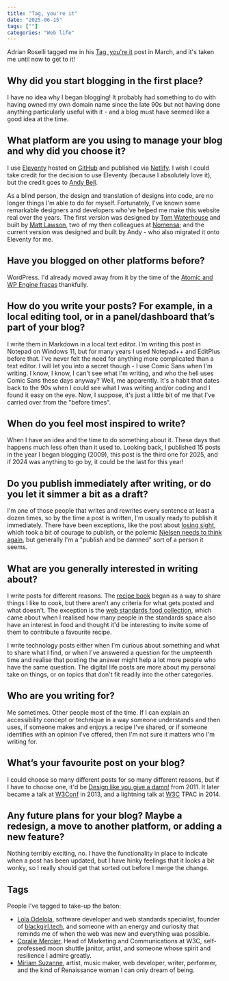 ```yaml
---
title: "Tag, you're it"
date: "2025-06-15"
tags: [""]
categories: "Web life"
---
```


Adrian Roselli tagged me in his [Tag, you're it](https://adrianroselli.com/2025/03/tag-youre-it.html) post in March, and it's taken me until now to get to it!

## Why did you start blogging in the first place?

I have no idea why I began blogging! It probably had something to do with having owned my own domain name since the late 90s but not having done anything particularly useful with it - and a blog must have seemed like a good idea at the time.

## What platform are you using to manage your blog and why did you choose it?

I use [Eleventy](https://www.11ty.dev/) hosted on [GitHub](https://github.com/ljwatson/website) and published via [Netlify](https://netlify.com). I wish I could take credit for the decision to use Eleventy (because I absolutely love it), but the credit goes to [Andy Bell](https://bell.bz/).

As a blind person, the design and translation of designs into code, are no longer things I'm able to do for myself. Fortunately, I've known some remarkable designers and developers who've helped me make this website real over the years. The first version was designed by [Tom Waterhouse](https://2dforever.com/) and built by [Matt Lawson](https://lawlesscreation.com/), two of my then colleagues at [Nomensa](https://nomensa.com); and the current version was designed and built by Andy - who also migrated it onto Eleventy for me.

## Have you blogged on other platforms before?

WordPress. I'd already moved away from it by the time of the [Atomic and WP Engine fracas](https://www.theverge.com/2024/9/27/24256361/wordpress-wp-engine-drama-explained-matt-mullenweg) thankfully.

## How do you write your posts? For example, in a local editing tool, or in a panel/dashboard that’s part of your blog?

I write them in Markdown in a local text editor. I'm writing this post in Notepad on Windows 11, but for many years I used Notepad++ and EditPlus before that. I've never felt the need for anything more complicated than a text editor. I will let you into a secret though - I use Comic Sans when I'm writing. I know, I know, I can't see what I'm writing, and who the hell uses Comic Sans these days anyway? Well, me apparently. It's a habit that dates back to the 90s when I could see what I was writing and/or coding and I found it easy on the eye. Now, I suppose, it's just a little bit of me that I've carried over from the "before times".

## When do you feel most inspired to write?

When I have an idea and the time to do something about it. These days that happens much less often than it used to. Looking back, I published 15 posts in the year I began blogging (2009), this post is the third one for 2025, and if 2024 was anything to go by, it could be the last for this year!

## Do you publish immediately after writing, or do you let it simmer a bit as a draft?

I'm one of those people that writes and rewrites every sentence at least a dozen times, so by the time a post is written, I'm usually ready to publish it immediately. There have been exceptions, like the post about [losing sight](/losing-sight), which took a bit of courage to publish, or the polemic [Nielsen needs to think again](/nielsen-needs-to-think-again/), but generally I'm a "publish and be damned" sort of a person it seems.

## What are you generally interested in writing about?

I write posts for different reasons. The [recipe book](/category/recipe-book/) began as a way to share things I like to cook, but there aren't any criteria for what gets posted and what doesn't. The exception is the [web standards food collection](/tag/web-standards-food/), which came about when I realised how many people in the standards space also have an interest in food and thought it'd be interesting to invite some of them to contribute a favourite recipe.

I write technology posts either when I'm curious about something and what to share what I find, or when I've answered a question for the umpteenth time and realise that posting the answer might help a lot more people who have the same question. The digital life posts are more about my personal take on things, or on topics that don't fit readily into the other categories.

## Who are you writing for?

Me sometimes. Other people most of the time. If I can explain an accessibility concept or technique in a way someone understands and then uses, if someone makes and enjoys a recipe I've shared, or if someone identifies with an opinion I've offered, then I'm not sure it matters who I'm writing for.

## What’s your favourite post on your blog?

I could choose so many different posts for so many different reasons, but if I have to choose one, it'd be [Design like you give a damn!](/design-like-you-give-a-damn/) from 2011. It later became a talk at [W3Conf](https://www.youtube.com/watch?v=vK1tlLOavvM) in 2013, and a lightning talk at [W3C](https://www.youtube.com/watch?v=O3rYWFtpSXg) TPAC in 2014.

## Any future plans for your blog? Maybe a redesign, a move to another platform, or adding a new feature?

Nothing terribly exciting, no. I have the functionality in place to indicate when a post has been updated, but I have hinky feelings that it looks a bit wonky, so I really should get that sorted out before I merge the change.

## Tags

People I've tagged to take-up the baton:

* [Lola Odelola](https://lolaslab.co/), software developer and web standards specialist, founder of [blackgirl.tech](https://blackgirl.tech), and someone with an energy and curiosity that reminds me of when the web was new and everything was possible.
* [Coralie Mercier](https://blog.koalie.net/), Head of Marketing and Communications at W3C, self-professed moon shuttle janitor, artist, and someone whose spirit and resilience I admire greatly.
* [Miriam Suzanne](https://www.miriamsuzanne.com/), artist, music maker, web developer, writer, performer, and the kind of Renaissance woman I can only dream of being.
